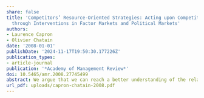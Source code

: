```yaml
---
share: false
title: 'Competitors’ Resource-Oriented Strategies: Acting upon Competitors’ Resources
  through Interventions in Factor Markets and Political Markets'
authors:
- Laurence Capron
- Olivier Chatain
date: '2008-01-01'
publishDate: '2024-11-17T19:50:30.177226Z'
publication_types:
- article-journal
publication: '*Academy of Management Review*'
doi: 10.5465/amr.2008.27745499
abstract: We argue that we can reach a better understanding of the relationships between firm resources and competitive advantage by considering actions that firms take against their rivals’ resources in factor markets and political markets. We outline market and firm characteristics that facilitate the deployment of competitors’ resource-oriented strategies. We then argue that the effectiveness of the firm’s actions on its competitors’ resources depends on the competitive responses of the rivals being attacked.
url_pdf: uploads/capron-chatain-2008.pdf
---
```



<!-- put the pdf file in public/uploads/ and call for uploads/capron-chatain-2008.pdf -->